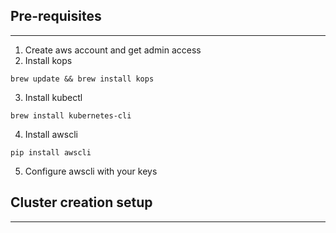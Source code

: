 ## Pre-requisites

---

1. Create aws account and get admin access
2. Install kops
```
brew update && brew install kops
```
3. Install kubectl
```
brew install kubernetes-cli
```
4. Install awscli
```
pip install awscli
```
5. Configure awscli with your keys
## Cluster creation setup

___



